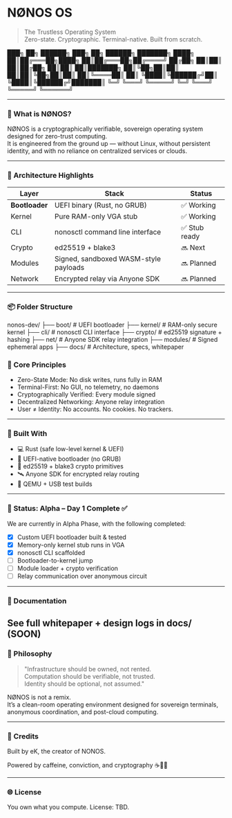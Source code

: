 # NØNOS OS

> The Trustless Operating System  
> Zero-state. Cryptographic. Terminal-native. Built from scratch.

 ███╗   ██╗ ██████╗  ███╗   ██╗ ██████╗ ███████╗
 ████╗  ██║██╔═══██╗████╗  ██║██╔═══██╗██╔════╝
 ██╔██╗ ██║██║   ██║██╔██╗ ██║██║   ██║███████╗
 ██║╚██╗██║██║   ██║██║╚██╗██║██║   ██║╚════██║
 ██║ ╚████║╚██████╔╝██║ ╚████║╚██████╔╝███████║
 ╚═╝  ╚═══╝ ╚═════╝ ╚═╝  ╚═══╝ ╚═════╝ ╚══════╝
 
---

### 🧠 What is NØNOS?

NØNOS is a cryptographically verifiable, sovereign operating system designed for zero-trust computing.  
It is engineered from the ground up — without Linux, without persistent identity, and with no reliance on centralized services or clouds.

---

### 🚀 Architecture Highlights

| Layer         | Stack                                   | Status        |
|---------------|------------------------------------------|----------------|
| **Bootloader**| UEFI binary (Rust, no GRUB)              | ✅ Working      |
| Kernel    | Pure RAM-only VGA stub                   | ✅ Working      |
| CLI       | nonosctl command line interface        | ✅ Stub ready   |
| Crypto    | ed25519 + blake3                         | 🔜 Next         |
| Modules   | Signed, sandboxed WASM-style payloads    | 🔜 Planned      |
| Network   | Encrypted relay via Anyone SDK           | 🔜 Planned      |

---

### 📦 Folder Structure

nonos-dev/
├── boot/       # UEFI bootloader
├── kernel/     # RAM-only secure kernel
├── cli/        # nonosctl CLI interface
├── crypto/     # ed25519 signature + hashing
├── net/        # Anyone SDK relay integration
├── modules/    # Signed ephemeral apps
├── docs/       # Architecture, specs, whitepaper


### 🔐 Core Principles

- Zero-State Mode: No disk writes, runs fully in RAM
- Terminal-First: No GUI, no telemetry, no daemons
- Cryptographically Verified: Every module signed
- Decentralized Networking: Anyone relay integration
- User ≠ Identity: No accounts. No cookies. No trackers.

---

### 🔧 Built With

- 💻 Rust (safe low-level kernel & UEFI)
- 🧬 UEFI-native bootloader (no GRUB)
- 🔐 ed25519 + blake3 crypto primitives
- 🛰️ Anyone SDK for encrypted relay routing
- 🧠 QEMU + USB test builds

---

### 🚧 Status: Alpha – Day 1 Complete ✅

We are currently in Alpha Phase, with the following completed:

- [x] Custom UEFI bootloader built & tested
- [x] Memory-only kernel stub runs in VGA
- [x] nonosctl CLI scaffolded
- [ ] Bootloader-to-kernel jump
- [ ] Module loader + crypto verification
- [ ] Relay communication over anonymous circuit

---

### 📖 Documentation

See full whitepaper + design logs in docs/ (SOON)
---

### 🧠 Philosophy

> "Infrastructure should be owned, not rented.  
> Computation should be verifiable, not trusted.  
> Identity should be optional, not assumed."  

NØNOS is not a remix.  
It’s a clean-room operating environment designed for sovereign terminals, anonymous coordination, and post-cloud computing.

---

### 💬 Credits

Built by eK, the creator of NONOS. 
  
Powered by caffeine, conviction, and cryptography ☕🧠🔐

---

### 🌐 License

You own what you compute. License: TBD.
